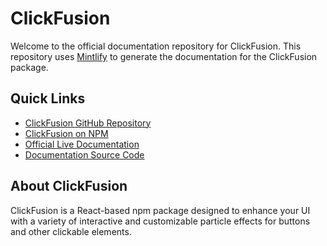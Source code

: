 # ClickFusion

Welcome to the official documentation repository for ClickFusion. This repository uses [Mintlify](https://mintlify.com/) to generate the documentation for the ClickFusion package.

## Quick Links

- [ClickFusion GitHub Repository](https://github.com/BankkRoll/ClickFusion)
- [ClickFusion on NPM](https://www.npmjs.com/package/clickfusion)
- [Official Live Documentation](https://clickfusion.mintlify.app/)
- [Documentation Source Code](https://github.com/BankkRoll/ClickFusion-docs)

## About ClickFusion

ClickFusion is a React-based npm package designed to enhance your UI with a variety of interactive and customizable particle effects for buttons and other clickable elements.
